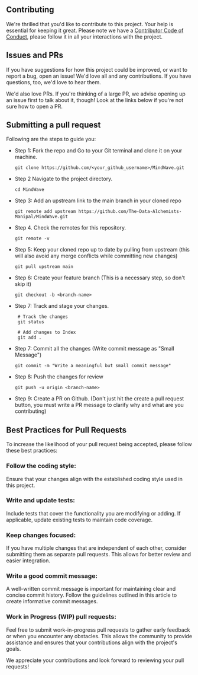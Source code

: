 ## Contributing
 
We're thrilled that you'd like to contribute to this project. Your help is essential for keeping it great. Please note we have a [Contributor Code of Conduct](CODE_OF_CONDUCT.md), please follow it in all your interactions with the project.

## Issues and PRs

If you have suggestions for how this project could be improved, or want to report a bug, open an issue! We'd love all and any contributions. If you have questions, too, we'd love to hear them.

We'd also love PRs. If you're thinking of a large PR, we advise opening up an issue first to talk about it, though! Look at the links below if you're not sure how to open a PR.

## Submitting a pull request
Following are the steps to guide you:

* Step 1: Fork the repo and Go to your Git terminal and clone it on your machine.
    ```
    git clone https://github.com/<your_github_username>/MindWave.git
    ```
* Step 2 Navigate to the project directory.
    ```
    cd MindWave
    ```
* Step 3: Add an upstream link to the main branch in your cloned repo
    ```
    git remote add upstream https://github.com/The-Data-Alchemists-Manipal/MindWave.git
    ```
* Step 4. Check the remotes for this repository.
    ```
    git remote -v
    ```
* Step 5: Keep your cloned repo up to date by pulling from upstream (this will also avoid any merge conflicts while committing new changes)
    ```
    git pull upstream main
    ```
* Step 6: Create your feature branch (This is a necessary step, so don't skip it)
    ```
    git checkout -b <branch-name>
    ```
* Step 7: Track and stage your changes.
    ```
     # Track the changes
     git status

     # Add changes to Index
     git add .
     ```
* Step 7: Commit all the changes (Write commit message as "Small Message")
    ```
    git commit -m "Write a meaningful but small commit message"
    ```
* Step 8: Push the changes for review
    ```
    git push -u origin <branch-name>
    ```
* Step 9: Create a PR on Github. (Don't just hit the create a pull request button, you must write a PR message to clarify why and what are you contributing)


## Best Practices for Pull Requests
To increase the likelihood of your pull request being accepted, please follow these best practices:

### Follow the coding style:
Ensure that your changes align with the established coding style used in this project.

### Write and update tests:
 Include tests that cover the functionality you are modifying or adding. If applicable, update existing tests to maintain code coverage.

### Keep changes focused:
 If you have multiple changes that are independent of each other, consider submitting them as separate pull requests. This allows for better review and easier integration.

### Write a good commit message:
 A well-written commit message is important for maintaining clear and concise commit history. Follow the guidelines outlined in this article to create informative commit messages.

### Work in Progress (WIP) pull requests:
 Feel free to submit work-in-progress pull requests to gather early feedback or when you encounter any obstacles. This allows the community to provide assistance and ensures that your contributions align with the project's goals.

We appreciate your contributions and look forward to reviewing your pull requests!
